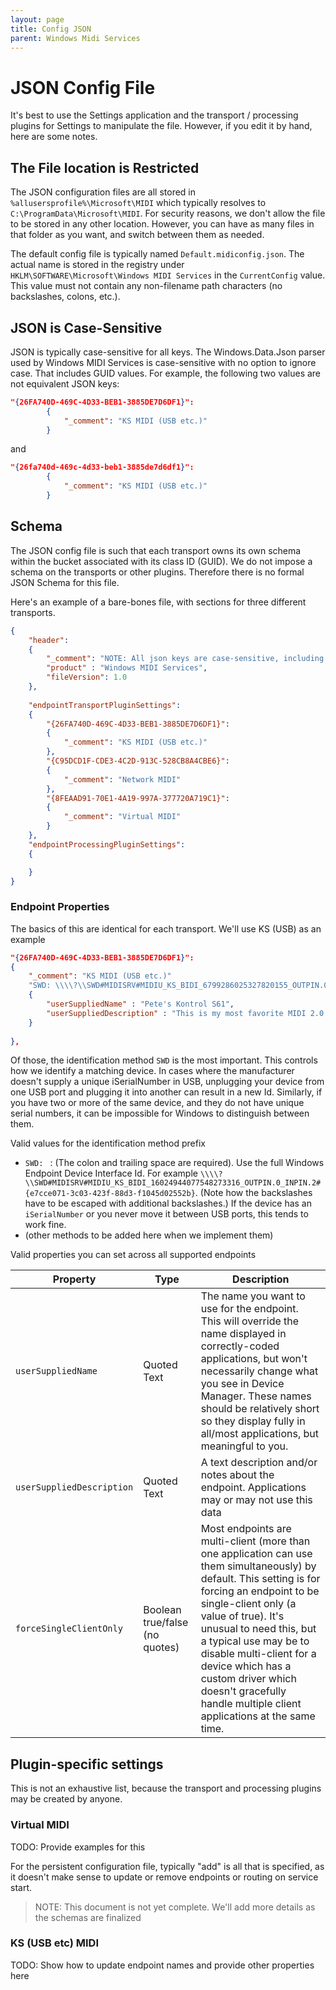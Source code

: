 ```yaml
---
layout: page
title: Config JSON
parent: Windows Midi Services
---
```


# JSON Config File

It's best to use the Settings application and the transport / processing plugins for Settings to manipulate the file. However, if you edit it by hand, here are some notes.

## The File location is Restricted

The JSON configuration files are all stored in `%allusersprofile%\Microsoft\MIDI` which typically resolves to `C:\ProgramData\Microsoft\MIDI`. For security reasons, we don't allow the file to be stored in any other location. However, you can have as many files in that folder as you want, and switch between them as needed.

The default config file is typically named `Default.midiconfig.json`. The actual name is stored in the registry under `HKLM\SOFTWARE\Microsoft\Windows MIDI Services` in the `CurrentConfig` value. This value must not contain any non-filename path characters (no backslashes, colons, etc.).

## JSON is Case-Sensitive

JSON is typically case-sensitive for all keys. The Windows.Data.Json parser used by Windows MIDI Services is case-sensitive with no option to ignore case. That includes GUID values. For example, the following two values are not equivalent JSON keys:

```json
"{26FA740D-469C-4D33-BEB1-3885DE7D6DF1}":
        {
            "_comment": "KS MIDI (USB etc.)"
        }
```
and
```json
"{26fa740d-469c-4d33-beb1-3885de7d6df1}":
        {
            "_comment": "KS MIDI (USB etc.)"
        }
```

## Schema

The JSON config file is such that each transport owns its own schema within the bucket associated with its class ID (GUID). We do not impose a schema on the transports or other plugins. Therefore there is no formal JSON Schema for this file. 

Here's an example of a bare-bones file, with sections for three different transports.

```json
{
    "header":
    {
        "_comment": "NOTE: All json keys are case-sensitive, including GUIDs.",
        "product" : "Windows MIDI Services",
        "fileVersion": 1.0
    },
    
    "endpointTransportPluginSettings":
    {
        "{26FA740D-469C-4D33-BEB1-3885DE7D6DF1}":
        {
            "_comment": "KS MIDI (USB etc.)"
        },
        "{C95DCD1F-CDE3-4C2D-913C-528CB8A4CBE6}":
        {
            "_comment": "Network MIDI"
        },
        "{8FEAAD91-70E1-4A19-997A-377720A719C1}":
        {
            "_comment": "Virtual MIDI"
        }
    },
    "endpointProcessingPluginSettings":
    {

    }
}
```

### Endpoint Properties

The basics of this are identical for each transport. We'll use KS (USB) as an example

```json
"{26FA740D-469C-4D33-BEB1-3885DE7D6DF1}":
{
    "_comment": "KS MIDI (USB etc.)"
    "SWD: \\\\?\\SWD#MIDISRV#MIDIU_KS_BIDI_6799286025327820155_OUTPIN.0_INPIN.2#{e7cce071-3c03-423f-88d3-f1045d02552b}":
    {
        "userSuppliedName" : "Pete's Kontrol S61",
        "userSuppliedDescription" : "This is my most favorite MIDI 2.0 controller in the whole world!"
    }
    
},
```

Of those, the identification method `SWD` is the most important. This controls how we identify a matching device. In cases where the manufacturer doesn't supply a unique iSerialNumber in USB, unplugging your device from one USB port and plugging it into another can result in a new Id. Similarly, if you have two or more of the same device, and they do not have unique serial numbers, it can be impossible for Windows to distinguish between them.

Valid values for the identification method prefix

- `SWD: ` : (The colon and trailing space are required). Use the full Windows Endpoint Device Interface Id. For example `\\\\?\\SWD#MIDISRV#MIDIU_KS_BIDI_16024944077548273316_OUTPIN.0_INPIN.2#{e7cce071-3c03-423f-88d3-f1045d02552b}`. (Note how the backslashes have to be escaped with additional backslashes.) If the device has an `iSerialNumber` or you never move it between USB ports, this tends to work fine.
- (other methods to be added here when we implement them)

Valid properties you can set across all supported endpoints

| Property | Type | Description |
| -------- | ---- | ----------- |
| `userSuppliedName` | Quoted Text | The name you want to use for the endpoint. This will override the name displayed in correctly-coded applications, but won't necessarily change what you see in Device Manager. These names should be relatively short so they display fully in all/most applications, but meaningful to you. |
| `userSuppliedDescription` | Quoted Text | A text description and/or notes about the endpoint. Applications may or may not use this data |
| `forceSingleClientOnly` | Boolean true/false (no quotes) | Most endpoints are multi-client (more than one application can use them simultaneously) by default. This setting is for forcing an endpoint to be single-client only (a value of true). It's unusual to need this, but a typical use may be to disable multi-client for a device which has a custom driver which doesn't gracefully handle multiple client applications at the same time. |

## Plugin-specific settings

This is not an exhaustive list, because the transport and processing plugins may be created by anyone.

### Virtual MIDI 

TODO: Provide examples for this

For the persistent configuration file, typically "add" is all that is specified, as it doesn't make sense to update or remove endpoints or routing on service start.

> NOTE: This document is not yet complete. We'll add more details as the schemas are finalized

### KS (USB etc) MIDI

TODO: Show how to update endpoint names and provide other properties here

